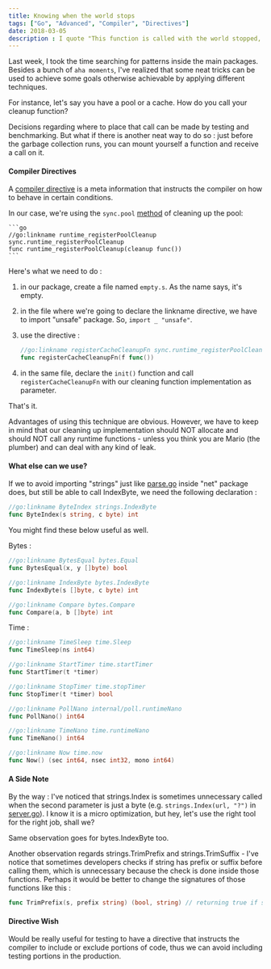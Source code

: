 ```yaml
---
title: Knowing when the world stops
tags: ["Go", "Advanced", "Compiler", "Directives"]
date: 2018-03-05
description : I quote "This function is called with the world stopped, at the beginning of a garbage collection."
---
```


Last week, I took the time searching for patterns inside the main packages. Besides a bunch of `aha moments`, I've realized that some neat tricks can be used to achieve some goals otherwise achievable by applying different techniques.

For instance, let's say you have a pool or a cache. How do you call your cleanup function?

Decisions regarding where to place that call can be made by testing and benchmarking. But what if there is another neat way to do so : just before the garbage collection runs, you can mount yourself a function and receive a call on it.

#### Compiler Directives

A [compiler directive](https://golang.org/cmd/compile/#hdr-Compiler_Directives) is a meta information that instructs the compiler on how to behave in certain conditions.

In our case, we're using the `sync.pool` [method](https://github.com/golang/go/blob/release-branch.go1.9/src/sync/pool.go#L218) of cleaning up the pool:

	```go
	//go:linkname runtime_registerPoolCleanup sync.runtime_registerPoolCleanup
	func runtime_registerPoolCleanup(cleanup func())
	```

Here's what we need to do :

 1. in our package, create a file named `empty.s`. As the name says, it's empty.
 2. in the file where we're going to declare the linkname directive, we have to import "unsafe" package. So, `import _ "unsafe"`.
 3. use the directive :

	```go
	//go:linkname registerCacheCleanupFn sync.runtime_registerPoolCleanup
	func registerCacheCleanupFn(f func())
	```
 4. in the same file, declare the `init()` function and call `registerCacheCleanupFn` with our cleaning function implementation as parameter.

That's it.

Advantages of using this technique are obvious. However, we have to keep in mind that our cleaning up implementation should NOT allocate and should NOT call any runtime functions - unless you think you are Mario (the plumber) and can deal with any kind of leak.

#### What else can we use?

If we to avoid importing "strings" just like [parse.go](https://github.com/golang/go/blob/release-branch.go1.9/src/net/parse.go#L86) inside "net" package does, but still be able to call IndexByte, we need the following declaration :

```go
//go:linkname ByteIndex strings.IndexByte
func ByteIndex(s string, c byte) int
```

You might find these below useful as well.

Bytes :

```go
//go:linkname BytesEqual bytes.Equal
func BytesEqual(x, y []byte) bool
```
```go
//go:linkname IndexByte bytes.IndexByte
func IndexByte(s []byte, c byte) int
```
```go
//go:linkname Compare bytes.Compare
func Compare(a, b []byte) int
```

Time :

```go
//go:linkname TimeSleep time.Sleep
func TimeSleep(ns int64)
```
```go
//go:linkname StartTimer time.startTimer
func StartTimer(t *timer)
```
```go
//go:linkname StopTimer time.stopTimer
func StopTimer(t *timer) bool
```
```go
//go:linkname PollNano internal/poll.runtimeNano
func PollNano() int64
```
```go
//go:linkname TimeNano time.runtimeNano
func TimeNano() int64
```
```go
//go:linkname Now time.now
func Now() (sec int64, nsec int32, mono int64)
```

#### A Side Note

By the way : I've noticed that strings.Index is sometimes unnecessary called when the second parameter is just a byte (e.g. `strings.Index(url, "?")` in [server.go](https://github.com/golang/go/blob/release-branch.go1.9/src/net/http/server.go#L2002)). I know it is a micro optimization, but hey, let's use the right tool for the right job, shall we?

Same observation goes for bytes.IndexByte too.

Another observation regards strings.TrimPrefix and strings.TrimSuffix - I've notice that sometimes developers checks if string has prefix or suffix before calling them, which is unnecessary because the check is done inside those functions. Perhaps it would be better to change the signatures of those functions like this :

```go
func TrimPrefix(s, prefix string) (bool, string) // returning true if string had that prefix and the trimmed string
```

#### Directive Wish

Would be really useful for testing to have a directive that instructs the compiler to include or exclude portions of code, thus we can avoid including testing portions in the production.
